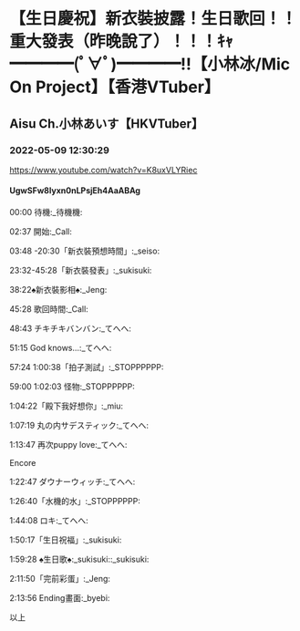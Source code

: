 # 【生日慶祝】新衣裝披露！生日歌回！！重大發表（昨晚說了）！！！ｷｬ━━━━(ﾟ∀ﾟ)━━━━!!【小林冰/Mic On Project】【香港VTuber】
## Aisu Ch.小林あいす【HKVTuber】
### 2022-05-09 12:30:29
https://www.youtube.com/watch?v=K8uxVLYRiec
#### UgwSFw8Iyxn0nLPsjEh4AaABAg
00:00 待機:_待機機:

02:37 開始:_Call:

03:48 -20:30「新衣裝預想時間」:_seiso:

23:32-45:28「新衣裝發表」:_sukisuki:

38:22♠新衣裝影相♠:_Jeng:

45:28 歌回時間:_Call:

48:43 チキチキバンバン:_てへへ:

51:15 God knows...:_てへへ:

57:24 1:00:38「拍子測試」:_STOPPPPPP:

59:00 1:02:03 怪物:_STOPPPPPP:

1:04:22「殿下我好想你」:_miu:

1:07:19 丸の内サデスティック:_てへへ:

1:13:47 再次puppy love:_てへへ:

Encore

1:22:47 ダウナーウィッチ:_てへへ:

1:26:40「水機的水」:_STOPPPPPP:

1:44:08 ロキ:_てへへ:

1:50:17「生日祝福」:_sukisuki:

1:59:28 ♠生日歌♠:_sukisuki::_sukisuki:

2:11:50「完前彩蛋」:_Jeng:

2:13:56 Ending畫面:_byebi:

以上

